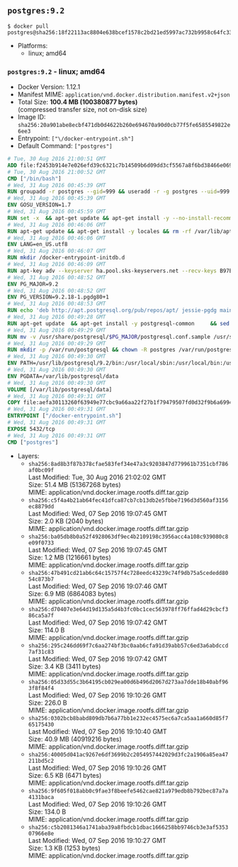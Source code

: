 ## `postgres:9.2`

```console
$ docker pull postgres@sha256:18f22113ac8804e638bcef1578c2bd21ed5997ac732b9958c64fc3351e3fdf68
```

-	Platforms:
	-	linux; amd64

### `postgres:9.2` - linux; amd64

-	Docker Version: 1.12.1
-	Manifest MIME: `application/vnd.docker.distribution.manifest.v2+json`
-	Total Size: **100.4 MB (100380877 bytes)**  
	(compressed transfer size, not on-disk size)
-	Image ID: `sha256:20a901abe8ecbf471db0d4622b260e694670a90d0cb77f5fe6585549822e6ee3`
-	Entrypoint: `["\/docker-entrypoint.sh"]`
-	Default Command: `["postgres"]`

```dockerfile
# Tue, 30 Aug 2016 21:00:51 GMT
ADD file:f2453b914e7e026efd39c6321c7b14509b6d09dd3cf5567a8f6bd38466e06954 in / 
# Tue, 30 Aug 2016 21:00:52 GMT
CMD ["/bin/bash"]
# Wed, 31 Aug 2016 00:45:39 GMT
RUN groupadd -r postgres --gid=999 && useradd -r -g postgres --uid=999 postgres
# Wed, 31 Aug 2016 00:45:39 GMT
ENV GOSU_VERSION=1.7
# Wed, 31 Aug 2016 00:45:59 GMT
RUN set -x 	&& apt-get update && apt-get install -y --no-install-recommends ca-certificates wget && rm -rf /var/lib/apt/lists/* 	&& wget -O /usr/local/bin/gosu "https://github.com/tianon/gosu/releases/download/$GOSU_VERSION/gosu-$(dpkg --print-architecture)" 	&& wget -O /usr/local/bin/gosu.asc "https://github.com/tianon/gosu/releases/download/$GOSU_VERSION/gosu-$(dpkg --print-architecture).asc" 	&& export GNUPGHOME="$(mktemp -d)" 	&& gpg --keyserver ha.pool.sks-keyservers.net --recv-keys B42F6819007F00F88E364FD4036A9C25BF357DD4 	&& gpg --batch --verify /usr/local/bin/gosu.asc /usr/local/bin/gosu 	&& rm -r "$GNUPGHOME" /usr/local/bin/gosu.asc 	&& chmod +x /usr/local/bin/gosu 	&& gosu nobody true 	&& apt-get purge -y --auto-remove ca-certificates wget
# Wed, 31 Aug 2016 00:46:06 GMT
RUN apt-get update && apt-get install -y locales && rm -rf /var/lib/apt/lists/* 	&& localedef -i en_US -c -f UTF-8 -A /usr/share/locale/locale.alias en_US.UTF-8
# Wed, 31 Aug 2016 00:46:06 GMT
ENV LANG=en_US.utf8
# Wed, 31 Aug 2016 00:46:07 GMT
RUN mkdir /docker-entrypoint-initdb.d
# Wed, 31 Aug 2016 00:46:09 GMT
RUN apt-key adv --keyserver ha.pool.sks-keyservers.net --recv-keys B97B0AFCAA1A47F044F244A07FCC7D46ACCC4CF8
# Wed, 31 Aug 2016 00:48:52 GMT
ENV PG_MAJOR=9.2
# Wed, 31 Aug 2016 00:48:52 GMT
ENV PG_VERSION=9.2.18-1.pgdg80+1
# Wed, 31 Aug 2016 00:48:53 GMT
RUN echo 'deb http://apt.postgresql.org/pub/repos/apt/ jessie-pgdg main' $PG_MAJOR > /etc/apt/sources.list.d/pgdg.list
# Wed, 31 Aug 2016 00:49:28 GMT
RUN apt-get update 	&& apt-get install -y postgresql-common 	&& sed -ri 's/#(create_main_cluster) .*$/\1 = false/' /etc/postgresql-common/createcluster.conf 	&& apt-get install -y 		postgresql-$PG_MAJOR=$PG_VERSION 		postgresql-contrib-$PG_MAJOR=$PG_VERSION 	&& rm -rf /var/lib/apt/lists/*
# Wed, 31 Aug 2016 00:49:29 GMT
RUN mv -v /usr/share/postgresql/$PG_MAJOR/postgresql.conf.sample /usr/share/postgresql/ 	&& ln -sv ../postgresql.conf.sample /usr/share/postgresql/$PG_MAJOR/ 	&& sed -ri "s!^#?(listen_addresses)\s*=\s*\S+.*!\1 = '*'!" /usr/share/postgresql/postgresql.conf.sample
# Wed, 31 Aug 2016 00:49:29 GMT
RUN mkdir -p /var/run/postgresql && chown -R postgres /var/run/postgresql
# Wed, 31 Aug 2016 00:49:30 GMT
ENV PATH=/usr/lib/postgresql/9.2/bin:/usr/local/sbin:/usr/local/bin:/usr/sbin:/usr/bin:/sbin:/bin
# Wed, 31 Aug 2016 00:49:30 GMT
ENV PGDATA=/var/lib/postgresql/data
# Wed, 31 Aug 2016 00:49:30 GMT
VOLUME [/var/lib/postgresql/data]
# Wed, 31 Aug 2016 00:49:31 GMT
COPY file:aefa30113260f63949e77cbc9a66aa22f27b1f79479507fd0d32f9b6a6994d69 in / 
# Wed, 31 Aug 2016 00:49:31 GMT
ENTRYPOINT ["/docker-entrypoint.sh"]
# Wed, 31 Aug 2016 00:49:31 GMT
EXPOSE 5432/tcp
# Wed, 31 Aug 2016 00:49:31 GMT
CMD ["postgres"]
```

-	Layers:
	-	`sha256:8ad8b3f87b378cfae583fef34e47a3c9203847d779961b7351cbf786af0bc09f`  
		Last Modified: Tue, 30 Aug 2016 21:02:02 GMT  
		Size: 51.4 MB (51367268 bytes)  
		MIME: application/vnd.docker.image.rootfs.diff.tar.gzip
	-	`sha256:c5f4a4b21ab64fec41dfca87cb7cb13db2e5fbbe7196d3d560af3156ec8879dd`  
		Last Modified: Wed, 07 Sep 2016 19:07:45 GMT  
		Size: 2.0 KB (2040 bytes)  
		MIME: application/vnd.docker.image.rootfs.diff.tar.gzip
	-	`sha256:ba05db8b0a52f4928063df9ec4b2109198c3956acc4a108c939080c8e09f0733`  
		Last Modified: Wed, 07 Sep 2016 19:07:45 GMT  
		Size: 1.2 MB (1216661 bytes)  
		MIME: application/vnd.docker.image.rootfs.diff.tar.gzip
	-	`sha256:47b491cd21ab6c64c15757f4c728eedc43239c74f9db75a5cededd8054c873b7`  
		Last Modified: Wed, 07 Sep 2016 19:07:46 GMT  
		Size: 6.9 MB (6864083 bytes)  
		MIME: application/vnd.docker.image.rootfs.diff.tar.gzip
	-	`sha256:d70407e3e64d19d135a5d4b3fc0bc1cec563978ff76ffad4d29cbcf386ca5a7f`  
		Last Modified: Wed, 07 Sep 2016 19:07:42 GMT  
		Size: 114.0 B  
		MIME: application/vnd.docker.image.rootfs.diff.tar.gzip
	-	`sha256:295c246dd69f7c6aa274bf3bc0aab6cfa91d39abb57c6ed3a6abdccd7af31c83`  
		Last Modified: Wed, 07 Sep 2016 19:07:42 GMT  
		Size: 3.4 KB (3411 bytes)  
		MIME: application/vnd.docker.image.rootfs.diff.tar.gzip
	-	`sha256:05d33d55c3b64195cb029ea00d6b496d2067d273aa7dde18b40abf963f8f84f4`  
		Last Modified: Wed, 07 Sep 2016 19:10:26 GMT  
		Size: 226.0 B  
		MIME: application/vnd.docker.image.rootfs.diff.tar.gzip
	-	`sha256:0302bcb8babd809db7b6a77bb1e232ec4575ec6a7ca5aa1a660d85f765175430`  
		Last Modified: Wed, 07 Sep 2016 19:10:40 GMT  
		Size: 40.9 MB (40919216 bytes)  
		MIME: application/vnd.docker.image.rootfs.diff.tar.gzip
	-	`sha256:40005d041ac9267e6df3699b2c2054957442029d3fc2a1906a85ea47211bd5c2`  
		Last Modified: Wed, 07 Sep 2016 19:10:26 GMT  
		Size: 6.5 KB (6471 bytes)  
		MIME: application/vnd.docker.image.rootfs.diff.tar.gzip
	-	`sha256:9f605f018abb0c9fae3f8beefe5462cae821a979edb8b792bec87a7a4131baca`  
		Last Modified: Wed, 07 Sep 2016 19:10:26 GMT  
		Size: 134.0 B  
		MIME: application/vnd.docker.image.rootfs.diff.tar.gzip
	-	`sha256:c5b2081346a1741aba39a8fbdcb1dbac1666258bb9746cb3e3af535307966e8e`  
		Last Modified: Wed, 07 Sep 2016 19:10:27 GMT  
		Size: 1.3 KB (1253 bytes)  
		MIME: application/vnd.docker.image.rootfs.diff.tar.gzip

